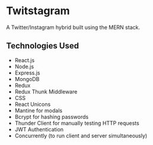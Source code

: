 # Twitstagram

A Twitter/Instagram hybrid built using the MERN stack.

## Technologies Used

* React.js
* Node.js
* Express.js
* MongoDB
* Redux
* Redux Thunk Middleware
* CSS
* React Unicons
* Mantine for modals
* Bcrypt for hashing passwords
* Thunder Client for manually testing HTTP requests
* JWT Authentication
* Concurrently (to run client and server simultaneously)